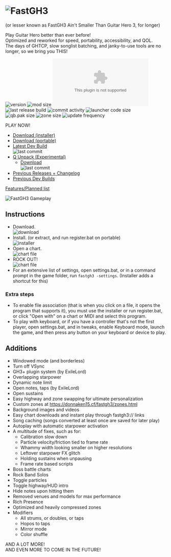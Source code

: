 
# ![FastGH3](https://donnaken15.cf/fastgh3/assets/logo.svg)
(or lesser known as FastGH3 Ain't Smaller Than Guitar Hero 3, for longer)

<p>Play Guitar Hero better than ever before!<br>
Optimized and reworked for speed, portability, accessibility, and QOL.<br>
The days of GHTCP, slow songlist batching, and janky-to-use tools are no longer, so we bring you THIS!</p>

![version](https://img.shields.io/github/v/release/donnaken15/FastGH3)
![mod size](https://img.shields.io/endpoint?url=https%3A%2F%2Fdonnaken15.cf%2Ffastgh3%2F__final_size.php)
![download count](https://img.shields.io/github/downloads/donnaken15/FastGH3/latest/FastGH3_1.0.exe)
<br>![last release build](https://img.shields.io/github/release-date/donnaken15/FastGH3?label=last%20release%20build)
![commit activity](https://img.shields.io/github/commit-activity/m/donnaken15/FastGH3)
![launcher code size](https://img.shields.io/github/size/donnaken15/FastGH3/SOURCE/FastGH3/Program.cs?label=launcher%20code%20size)
<br>![qb.pak size](https://img.shields.io/github/size/donnaken15/FastGH3/DATA/PAK/qb.pab.xen?label=qb.pak)
![zone size](https://img.shields.io/github/size/donnaken15/FastGH3/DATA/ZONES/global.pab.xen?label=global.pak)
![update frequency](https://img.shields.io/badge/update%20frequency-2/year-blue)

PLAY NOW!
* [Download (installer)](https://github.com/donnaken15/FastGH3/releases/latest/download/FastGH3_1.0.exe)
* [Download (portable)](https://github.com/donnaken15/FastGH3/releases/latest/download/FastGH3_1.0.zip)
* [Latest Dev Build](https://github.com/donnaken15/FastGH3/archive/refs/heads/main.zip)
<br>![last commit](https://img.shields.io/github/last-commit/donnaken15/FastGH3)
* [Q Unpack (Experimental)](https://github.com/donnaken15/FastGH3/tree/unpak)
  * [Download](https://github.com/donnaken15/FastGH3/archive/refs/heads/unpak.zip)
<br>![last commit](https://img.shields.io/github/last-commit/donnaken15/FastGH3/unpak)
* [Previous Releases + Changelog](https://donnaken15.cf/fastgh3/dev.html)
* [Previous Dev Builds](https://donnaken15.cf/fastgh3/unstab.html)

[Features/Planned list](https://github.com/users/donnaken15/projects/3)

![FastGH3 Gameplay](https://github.com/donnaken15/FastGH3/assets/20864393/507890a7-a593-4029-8e65-f61a45285d7c)

## Instructions

* Download.
<br>![download](https://i.ibb.co/xzfZ4wb/image.png)
* Install. (or extract, and run register.bat on portable)
<br>![installer](https://i.ibb.co/0hW8jVT/image.png)
* Open a chart.
<br>![chart file](https://i.ibb.co/DPJq9tN/image.png)
* ROCK OUT!
<br>![chart file](https://i.ibb.co/W6ZL1Wc/s1.jpg)
* For an extensive list of settings, open settings.bat, or in a command prompt in the game folder, run `fastgh3 -settings`.
(Installer adds a shortcut for this)

### Extra steps
* To enable file association (that is when you click on a file, it opens the program that supports it),
you must use the installer or run register.bat, or click "Open with" on a chart or MIDI and select this program.
* To play with keyboard, or if you have a controller that's not the first player,
open settings.bat, and in tweaks, enable Keyboard mode, launch the game,
and then press any button on your keyboard or device to play.

## Additions

* Windowed mode (and borderless)
* Turn off VSync
* GH3+ plugin system (by ExileLord)
* Overlapping starpower
* Dynamic note limit
* Open notes, taps (by ExileLord)
* Open sustains
* Easy highway and zone swapping for ultimate personalization
* Custom zones at https://donnaken15.cf/fastgh3/zones.html
* Background images and videos
* Easy chart downloads and instant play through fastgh3:// links
* Song caching (songs converted at least once are saved for later play)
* Autoplay with automatic starpower activation
* A multitude of fixes, such as for:
  * Calibration slow down
  * Particle velocity/friction tied to frame rate
  * Whammy width looking smaller on higher resolutions
  * Leftover starpower FX glitch
  * Holding sustains when unpausing
  * Frame rate based scripts
* Boss battle charts
* Rock Band Solos
* Toggle particles
* Toggle highway/HUD intro
* Hide notes upon hitting them
* Removed venues and models for max performance
* Rich Presence
* Optimized and heavily compressed zones
* Modifiers
  * All strums, or doubles, or taps
  * Hopos to taps
  * Mirror mode
  * Color shuffle

AND A LOT MORE!
<br>AND EVEN MORE TO COME IN THE FUTURE!


